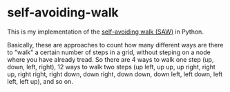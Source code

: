 # self-avoiding-walk
This is my implementation of the [self-avoiding walk (SAW)](https://en.wikipedia.org/wiki/Self-avoiding_walk) in Python.

Basically, these are approaches to count how many different ways are there to "walk" a certain number of steps in a grid, without steping on a node where you have already tread. So there are 4 ways to walk one step (up, down, left, right), 12 ways to walk two steps (up left, up up, up right, right up, right right, right down, down right, down down, down left, left down, left left, left up), and so on.